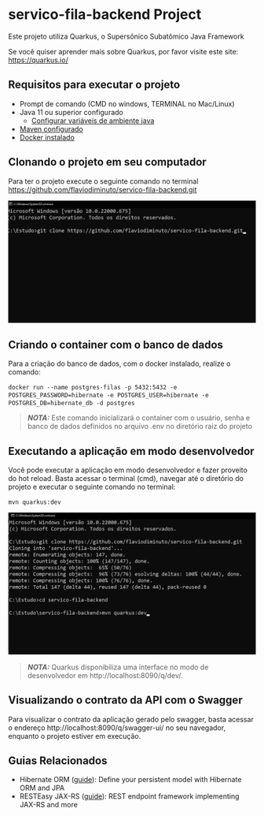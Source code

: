 # servico-fila-backend Project

Este projeto utiliza Quarkus, o Supersônico Subatômico Java Framework

Se você quiser aprender mais sobre Quarkus, por favor visite este site: https://quarkus.io/

## Requisitos para executar o projeto
- Prompt de comando (CMD no windows, TERMINAL no Mac/Linux)
- Java 11 ou superior configurado
  - [Configurar variáveis de ambiente java](https://confluence.atlassian.com/confbr1/configurando-a-variavel-java_home-no-windows-933709538.html)
- [Maven configurado](https://maven.apache.org/install.html)
- [Docker instalado](https://docs.docker.com/engine/install/)

## Clonando o projeto em seu computador

Para ter o projeto execute o seguinte comando no terminal
https://github.com/flaviodiminuto/servico-fila-backend.git

![img.png](img.png)

## Criando o container com o banco de dados

Para a criação do banco de dados, com o docker instalado, realize o comando:
```shell script
docker run --name postgres-filas -p 5432:5432 -e POSTGRES_PASSWORD=hibernate -e POSTGRES_USER=hibernate -e POSTGRES_DB=hibernate_db -d postgres
```
> **_NOTA:_** Este comando inicializará o container com o usuário, senha e banco de dados definidos no arquivo .env no diretório raiz do projeto

## Executando a aplicação em modo desenvolvedor

Você pode executar a aplicação em modo desenvolvedor e fazer proveito do hot reload.
Basta acessar o terminal (cmd), navegar até o diretório do projeto e executar o seguinte comando no terminal:

```shell script
mvn quarkus:dev
```
![img_1.png](img_1.png)

> **_NOTA:_**  Quarkus disponibiliza uma interface no modo de desenvolvedor em http://localhost:8090/q/dev/.

## Visualizando o contrato da API com o Swagger

Para visualizar o contrato da aplicação gerado pelo swagger, basta acessar o endereço http://localhost:8090/q/swagger-ui/ no seu navegador, enquanto o projeto estiver em execução.

## Guias Relacionados

- Hibernate ORM ([guide](https://quarkus.io/guides/hibernate-orm)): Define your persistent model with Hibernate ORM and JPA
- RESTEasy JAX-RS ([guide](https://quarkus.io/guides/rest-json)): REST endpoint framework implementing JAX-RS and more

